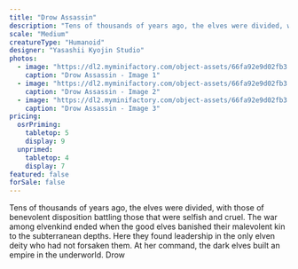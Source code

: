 ```yaml
---
title: "Drow Assassin"
description: "Tens of thousands of years ago, the elves were divided, with those of benevolent disposition battling those that were selfish and cruel. The war among elvenkind ended when the good elves banished their malevolent kin to the subterranean depths. Here they found leadership in the only elven deity who had not forsaken them. At her command, the dark elves built an empire in the underworld. Drow"
scale: "Medium"
creatureType: "Humanoid"
designer: "Yasashii Kyojin Studio"
photos:
  - image: "https://dl2.myminifactory.com/object-assets/66fa92e9d02fb3.71731593/images/720X720-Drow_Female_03_PS.jpg"
    caption: "Drow Assassin - Image 1"
  - image: "https://dl2.myminifactory.com/object-assets/66fa92e9d02fb3.71731593/images/720X720-Drow_Female_03_SCALE.jpg"
    caption: "Drow Assassin - Image 2"
  - image: "https://dl2.myminifactory.com/object-assets/66fa92e9d02fb3.71731593/images/720X720-Drow_Female_03_B.jpg"
    caption: "Drow Assassin - Image 3"
pricing:
  osrPriming:
    tabletop: 5
    display: 9
  unprimed:
    tabletop: 4
    display: 7
featured: false
forSale: false
---
```


Tens of thousands of years ago, the elves were divided, with those of benevolent disposition battling those that were selfish and cruel. The war among elvenkind ended when the good elves banished their malevolent kin to the subterranean depths. Here they found leadership in the only elven deity who had not forsaken them. At her command, the dark elves built an empire in the underworld. Drow